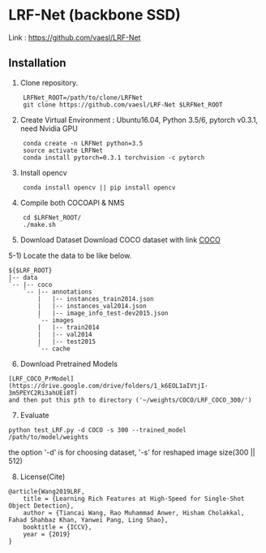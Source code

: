 # LRF-Net (backbone SSD)
Link : https://github.com/vaesl/LRF-Net

## Installation
1) Clone repository. 
```text
    LRFNet_ROOT=/path/to/clone/LRFNet
    git clone https://github.com/vaesl/LRF-Net $LRFNet_ROOT
```

2) Create Virtual Environment : Ubuntu16.04, Python 3.5/6, pytorch v0.3.1, need Nvidia GPU
```text
    conda create -n LRFNet python=3.5
    source activate LRFNet
    conda install pytorch=0.3.1 torchvision -c pytorch
```

3) Install opencv
```text
    conda install opencv || pip install opencv
```

4) Compile both COCOAPI & NMS
```text
    cd $LRFNet_ROOT/
    ./make.sh
```

5) Download Dataset
Download COCO dataset with link [COCO](https://cocodataset.org/#download)

5-1) Locate the data to be like below. 
```text
${$LRF_ROOT}
|-- data
`-- |-- coco
    `-- |-- annotations
        |   |-- instances_train2014.json
        |   |-- instances_val2014.json
        |   |-- image_info_test-dev2015.json
        `-- images
        |   |-- train2014
        |   |-- val2014
        |   |-- test2015
        `-- cache
```

6) Download Pretrained Models
```text
[LRF_COCO_PrModel](https://drive.google.com/drive/folders/1_k6EOL1aIVtjI-3m5PEYC2Ri3ahUEi8T)
and then put this pth to directory ('~/weights/COCO/LRF_COCO_300/')
```

7) Evaluate
```text
python test_LRF.py -d COCO -s 300 --trained_model /path/to/model/weights
```
the option '-d' is for choosing dataset, '-s' for reshaped image size(300 || 512)

8) License(Cite)
```text
@article{Wang2019LRF,
    title = {Learning Rich Features at High-Speed for Single-Shot Object Detection},
    author = {Tiancai Wang, Rao Muhammad Anwer, Hisham Cholakkal, Fahad Shahbaz Khan, Yanwei Pang, Ling Shao},
    booktitle = {ICCV},
    year = {2019}
}
```
